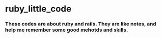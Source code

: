 # ruby_little_code
### These codes are about ruby and rails. They are like notes, and help me remember some good mehotds and skills.